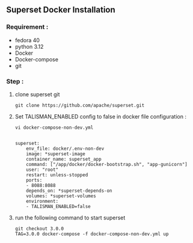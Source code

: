## Superset Docker Installation

### Requirement :

- fedora 40
- python 3.12
- Docker
- Docker-compose
- git

### Step :
1. clone superset git
    ```
    git clone https://github.com/apache/superset.git
    ```

2. Set TALISMAN_ENABLED config to false in docker file configuration :
    ```
    vi docker-compose-non-dev.yml


    superset:
        env_file: docker/.env-non-dev
        image: *superset-image
        container_name: superset_app
        command: ["/app/docker/docker-bootstrap.sh", "app-gunicorn"]
        user: "root"
        restart: unless-stopped
        ports:
        - 8088:8088
        depends_on: *superset-depends-on
        volumes: *superset-volumes
        environment:
        - TALISMAN_ENABLED=false

    ```
3. run the following command to start superset
    ```
    git checkout 3.0.0
    TAG=3.0.0 docker-compose -f docker-compose-non-dev.yml up
    ```